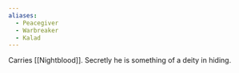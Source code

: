 ```yaml
---
aliases:
  - Peacegiver
  - Warbreaker
  - Kalad
---
```



Carries [[Nightblood]].
Secretly he is something of a deity in hiding.